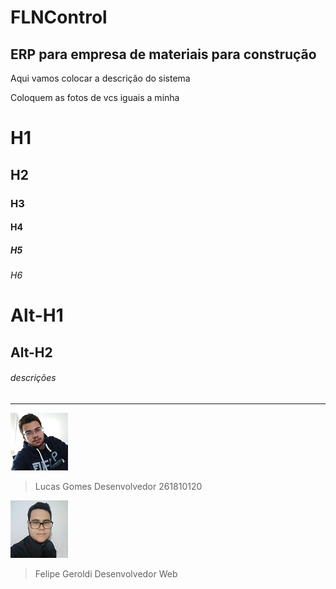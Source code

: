 # FLNControl
## ERP para empresa de materiais para construção

Aqui vamos colocar a descrição do sistema 

Coloquem as fotos de vcs iguais a minha 

# H1
## H2
### H3
#### H4
##### H5
###### H6

Alt-H1
======

Alt-H2
------

###### descrições 
___
![LucasGomes](./img/lucas-gomes.jpg) 
> Lucas Gomes
> Desenvolvedor
> 261810120

![FelipeGeroldi](./img/feriip3d.jpg)
> Felipe Geroldi
> Desenvolvedor Web
